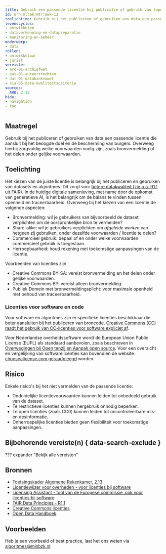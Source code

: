 ```yaml
---
title: Gebruik een passende licentie bij publicatie of gebruik van (open) data
id: urn:nl:ak:mtr:owk-12
toelichting: Gebruik bij het publiceren of gebruiken van data een passende licentie die aansluit bij het beoogde doel en de bescherming van burgers. Overweeg hierbij zorgvuldig welke voorwaarden nodig zijn, zoals bronvermelding of het delen onder gelijke voorwaarden.
levenscyclus:
- ontwikkelen
- dataverkenning-en-datapreparatie
- monitoring-en-beheer
onderwerp:
- data
rollen:
- ontwikkelaar
- jurist
vereiste:
- arc-01-archiefwet
- aut-01-auteursrechten
- dat-01-databankenwet
- aia-05-data-kwaliteitscriteria
sources:
  ARK: 2.13
hide:
- navigation
- toc
---
```


<!-- Let op! onderstaande regel met 'tags' niet weghalen! Deze maakt automatisch de knopjes op basis van de metadata  -->
<!-- tags -->

## Maatregel
Gebruik bij het publiceren of gebruiken van data een passende licentie die aansluit bij het beoogde doel en de bescherming van burgers. Overweeg hierbij zorgvuldig welke voorwaarden nodig zijn, zoals bronvermelding of het delen onder gelijke voorwaarden.

## Toelichting
Het kiezen van de juiste licentie is belangrijk bij het publiceren en gebruiken van datasets en algoritmes. Dit zorgt voor [betere datakwaliteit (zie o.a. R1.1 uit FAIR)](3-dat-02-fair-data.md). In de huidige digitale samenleving, met name door de opkomst van generatieve AI, is het belangrijk om de balans te vinden tussen openheid en traceerbaarheid.
Overweeg bij het kiezen van een licentie de volgende aspecten:

- Bronvermelding: wil je gebruikers van bijvoorbeeld de dataset verplichten om de oorspronkelijke bron te vermelden?
- Share-alike: wil je gebruikers verplichten om *afgeleide werken* van hetgeen zij gebruiken, onder dezelfde voorwaarden / licentie te delen?
- Commercieel gebruik: bepaal of en onder welke voorwaarden commercieel gebruik is toegestaan.
- Herroepbaarheid: houd rekening met toekomstige aanpassingen van de licentie.

Voorbeelden van licenties zijn:

- Creative Commons BY-SA: vereist bronvermelding en het delen onder gelijke voorwaarden.
- Creative Commons BY: vereist alleen bronvermelding.
- Publiek Domein met bronvermeldingsplicht: voor maximale openheid met behoud van traceerbaarheid.

### Licenties voor software en code
Voor software en algoritmes zijn er specifieke licenties beschikbaar die beter aansluiten bij het publiceren van broncode. [Creative Commons (CC) raadt het gebruik van CC-licenties voor software expliciet af](https://creativecommons.org/faq/#can-i-apply-a-creative-commons-license-to-software).

Voor Nederlandse overheidssoftware wordt de European Union Public License (EUPL) als standaard aanbevolen, zoals beschreven in [Overwegingen bij Open tenzij en Aanpak open source](https://www.rijksoverheid.nl/documenten/publicaties/2020/04/17/overwegingen-bij-open-tenzij-en-aanpak-open-source). Voor een overzicht en vergelijking van softwarelicenties kan bovendien de website [choosealicense.com geraadpleegd](https://choosealicense.com/licenses/) worden.

## Risico
Enkele risico's bij het niet vermelden van de passende licentie:

- Onduidelijke licentievoorwaarden kunnen leiden tot onbedoeld gebruik van de dataset.
- Te restrictieve licenties kunnen hergebruik onnodig beperken.
- Te open licenties (zoals CC0) kunnen leiden tot oncontroleerbare mis- en desinformatie.
- Onherroepelijke licenties bieden geen flexibiliteit voor toekomstige aanpassingen.

## Bijbehorende vereiste(n) { data-search-exclude }
??? expander "Bekijk alle vereisten"
    <!-- list_vereisten_on_maatregelen_page -->

## Bronnen
- [Toetsingskader Algemene Rekenkamer, 2.13](https://www.rekenkamer.nl/onderwerpen/algoritmes/documenten/publicaties/2024/05/15/het-toetsingskader-aan-de-slag)
- [Licentiewijzer voor overheden - voor licenties bij software](https://opensourcewerken.nl/news/view/84367829-63bb-4039-8528-e9b0041c7067/met-zes-vragen-de-juiste-licentiecategorie-kiezen)
- [Licensing Assistant - tool van de Europese commissie, ook voor licenties bij software](https://interoperable-europe.ec.europa.eu/collection/eupl/solution/licensing-assistant)
- [FAIR Data Principles - R1.1](https://www.gofair.foundation/r1-1)
- [Creative Commons licenties](https://creativecommons.org/licenses/)
- [Open Data Handboek](https://www.digitaleoverheid.nl/overzicht-van-alle-onderwerpen/nieuwe-technologieen-data-en-ethiek/open-data/)

## Voorbeelden
Heb je een  voorbeeld of best practice, laat het ons weten via [algoritmes@minbzk.nl](mailto:algoritmes@minbzk.nl)

